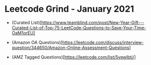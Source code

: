 # Leetcode Grind - January 2021

- (Curated List)[https://www.teamblind.com/post/New-Year-Gift---Curated-List-of-Top-75-LeetCode-Questions-to-Save-Your-Time-OaM1orEU]

- (Amazon OA Questions)[https://leetcode.com/discuss/interview-question/344650/Amazon-Online-Assessment-Questions]

- (AMZ Tagged Questions)[https://leetcode.com/list/5vewlbti/]

